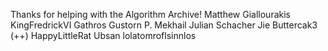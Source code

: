 Thanks for helping with the Algorithm Archive!
Matthew Giallourakis
KingFredrickVI
Gathros
Gustorn
P. Mekhail
Julian Schacher
Jie
Buttercak3 (++)
HappyLittleRat
Ubsan
lolatomroflsinnlos
